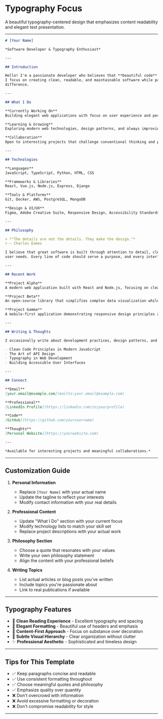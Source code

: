 # Typography Focus

A beautiful typography-centered design that emphasizes content readability and elegant text presentation.

---

```markdown
# [Your Name]

*Software Developer & Typography Enthusiast*

---

## Introduction

Hello! I'm a passionate developer who believes that **beautiful code** should be matched by **beautiful presentation**. 
I focus on creating clean, readable, and maintainable software while paying attention to the details that make the 
difference.

---

## What I Do

**Currently Working On**  
Building elegant web applications with focus on user experience and performance optimization.

**Learning & Growing**  
Exploring modern web technologies, design patterns, and always improving my craft through continuous learning.

**Collaboration**  
Open to interesting projects that challenge conventional thinking and push the boundaries of what's possible.

---

## Technologies

**Languages**  
JavaScript, TypeScript, Python, HTML, CSS

**Frameworks & Libraries**  
React, Vue.js, Node.js, Express, Django

**Tools & Platforms**  
Git, Docker, AWS, PostgreSQL, MongoDB

**Design & UI/UX**  
Figma, Adobe Creative Suite, Responsive Design, Accessibility Standards

---

## Philosophy

> *"The details are not the details. They make the design."*  
> — Charles Eames

I believe that great software is built through attention to detail, clear communication, and a deep understanding of 
user needs. Every line of code should serve a purpose, and every interface should feel intuitive.

---

## Recent Work

**Project Alpha**  
A modern web application built with React and Node.js, focusing on clean architecture and exceptional user experience.

**Project Beta**  
An open-source library that simplifies complex data visualization while maintaining performance and accessibility.

**Project Gamma**  
A mobile-first application demonstrating responsive design principles and progressive web app capabilities.

---

## Writing & Thoughts

I occasionally write about development practices, design patterns, and the intersection of technology and user experience. Recent topics include:

- Clean Code Principles in Modern JavaScript
- The Art of API Design
- Typography in Web Development
- Building Accessible User Interfaces

---

## Connect

**Email**  
[your.email@example.com](mailto:your.email@example.com)

**Professional**  
[LinkedIn Profile](https://linkedin.com/in/yourprofile)

**Code**  
[GitHub](https://github.com/yourusername)

**Thoughts**  
[Personal Website](https://yourwebsite.com)

---

*Available for interesting projects and meaningful collaborations.*
```

---

## Customization Guide

1. **Personal Information**
   - Replace `[Your Name]` with your actual name
   - Update the tagline to reflect your interests
   - Modify contact information with your real details

2. **Professional Content**
   - Update "What I Do" section with your current focus
   - Modify technology lists to match your skill set
   - Replace project descriptions with your actual work

3. **Philosophy Section**
   - Choose a quote that resonates with your values
   - Write your own philosophy statement
   - Align the content with your professional beliefs

4. **Writing Topics**
   - List actual articles or blog posts you've written
   - Include topics you're passionate about
   - Link to real publications if available

---

## Typography Features

- 📖 **Clean Reading Experience** - Excellent typography and spacing
- 🎨 **Elegant Formatting** - Beautiful use of headers and emphasis
- 📝 **Content-First Approach** - Focus on substance over decoration
- 💫 **Subtle Visual Hierarchy** - Clear organization without clutter
- ✨ **Professional Aesthetic** - Sophisticated and timeless design

---

## Tips for This Template

- ✅ Keep paragraphs concise and readable
- ✅ Use consistent formatting throughout
- ✅ Choose meaningful quotes and philosophy
- ✅ Emphasize quality over quantity
- ❌ Don't overcrowd with information
- ❌ Avoid excessive formatting or decoration
- ❌ Don't compromise readability for style

---

